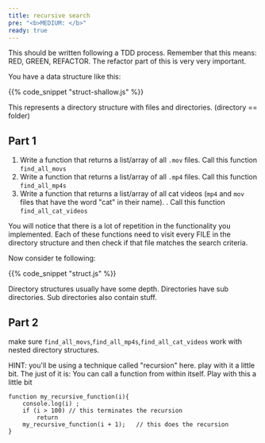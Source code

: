 ```yaml
---
title: recursive search
pre: "<b>MEDIUM: </b>"
ready: true
---
```


This should be written following a TDD process. Remember that this means: RED, GREEN, REFACTOR. The refactor part of this is very very important.

You have a data structure like this:

{{% code_snippet "struct-shallow.js" %}}

This represents a directory structure with files and directories. (directory == folder)

## Part 1

1. Write a function that returns a list/array of all `.mov` files. Call this function `find_all_movs`
2. Write a function that returns a list/array of all `.mp4` files. Call this function `find_all_mp4s`
3. Write a function that returns a list/array of all cat videos (`mp4` and `mov` files that have the word "cat" in their name). . Call this function `find_all_cat_videos`

You will notice that there is a lot of repetition in the functionality you implemented. Each of these functions need to visit every FILE in the directory structure and then check if that file matches the search criteria.

Now consider te following:

{{% code_snippet "struct.js" %}}

Directory structures usually have some depth. Directories have sub directories. Sub directories also contain stuff.

## Part 2

make sure `find_all_movs`,`find_all_mp4s`,`find_all_cat_videos` work with nested directory structures.

HINT: you'll be using a technique called "recursion" here. play with it a little bit. The just of it is: You can call a function from within itself. Play with this a little bit

```
function my_recursive_function(i){
    console.log(i) ;
    if (i > 100) // this terminates the recursion
        return
    my_recursive_function(i + 1);   // this does the recursion
}
```
